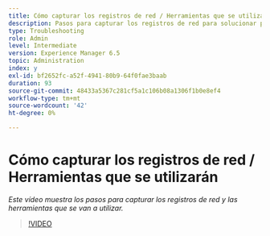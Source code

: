 ```yaml
---
title: Cómo capturar los registros de red / Herramientas que se utilizarán
description: Pasos para capturar los registros de red para solucionar problemas relacionados con la red
type: Troubleshooting
role: Admin
level: Intermediate
version: Experience Manager 6.5
topic: Administration
index: y
exl-id: bf2652fc-a52f-4941-80b9-64f0fae3baab
duration: 93
source-git-commit: 48433a5367c281cf5a1c106b08a1306f1b0e8ef4
workflow-type: tm+mt
source-wordcount: '42'
ht-degree: 0%

---
```


# Cómo capturar los registros de red / Herramientas que se utilizarán

*Este vídeo muestra los pasos para capturar los registros de red y las herramientas que se van a utilizar.*

>[!VIDEO](https://video.tv.adobe.com/v/3417826?quality=12&learn=on&captions=spa)
